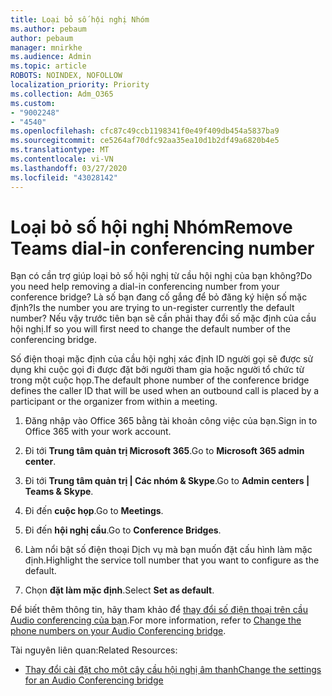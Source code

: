 ```yaml
---
title: Loại bỏ số hội nghị Nhóm
ms.author: pebaum
author: pebaum
manager: mnirkhe
ms.audience: Admin
ms.topic: article
ROBOTS: NOINDEX, NOFOLLOW
localization_priority: Priority
ms.collection: Adm_O365
ms.custom:
- "9002248"
- "4540"
ms.openlocfilehash: cfc87c49ccb1198341f0e49f409db454a5837ba9
ms.sourcegitcommit: ce5264af70dfc92aa35ea10d1b2df49a6820b4e5
ms.translationtype: MT
ms.contentlocale: vi-VN
ms.lasthandoff: 03/27/2020
ms.locfileid: "43028142"
---
```

# <a name="remove-teams-dial-in-conferencing-number"></a><span data-ttu-id="d3c34-102">Loại bỏ số hội nghị Nhóm</span><span class="sxs-lookup"><span data-stu-id="d3c34-102">Remove Teams dial-in conferencing number</span></span>

<span data-ttu-id="d3c34-103">Bạn có cần trợ giúp loại bỏ số hội nghị từ cầu hội nghị của bạn không?</span><span class="sxs-lookup"><span data-stu-id="d3c34-103">Do you need help removing a dial-in conferencing number from your conference bridge?</span></span> <span data-ttu-id="d3c34-104">Là số bạn đang cố gắng để bỏ đăng ký hiện số mặc định?</span><span class="sxs-lookup"><span data-stu-id="d3c34-104">Is the number you are trying to un-register currently the default number?</span></span> <span data-ttu-id="d3c34-105">Nếu vậy trước tiên bạn sẽ cần phải thay đổi số mặc định của cầu hội nghị.</span><span class="sxs-lookup"><span data-stu-id="d3c34-105">If so you will first need to change the default number of the conferencing bridge.</span></span>

<span data-ttu-id="d3c34-106">Số điện thoại mặc định của cầu hội nghị xác định ID người gọi sẽ được sử dụng khi cuộc gọi đi được đặt bởi người tham gia hoặc người tổ chức từ trong một cuộc họp.</span><span class="sxs-lookup"><span data-stu-id="d3c34-106">The default phone number of the conference bridge defines the caller ID that will be used when an outbound call is placed by a participant or the organizer from within a meeting.</span></span>

1. <span data-ttu-id="d3c34-107">Đăng nhập vào Office 365 bằng tài khoản công việc của bạn.</span><span class="sxs-lookup"><span data-stu-id="d3c34-107">Sign in to Office 365 with your work account.</span></span>

2. <span data-ttu-id="d3c34-108">Đi tới **Trung tâm quản trị Microsoft 365**.</span><span class="sxs-lookup"><span data-stu-id="d3c34-108">Go to **Microsoft 365 admin center**.</span></span>

3. <span data-ttu-id="d3c34-109">Đi tới **Trung tâm quản trị | Các nhóm & Skype**.</span><span class="sxs-lookup"><span data-stu-id="d3c34-109">Go to **Admin centers | Teams & Skype**.</span></span>

4. <span data-ttu-id="d3c34-110">Đi đến **cuộc họp**.</span><span class="sxs-lookup"><span data-stu-id="d3c34-110">Go to **Meetings**.</span></span>

5. <span data-ttu-id="d3c34-111">Đi đến **hội nghị cầu**.</span><span class="sxs-lookup"><span data-stu-id="d3c34-111">Go to **Conference Bridges**.</span></span>

6. <span data-ttu-id="d3c34-112">Làm nổi bật số điện thoại Dịch vụ mà bạn muốn đặt cấu hình làm mặc định.</span><span class="sxs-lookup"><span data-stu-id="d3c34-112">Highlight the service toll number that you want to configure as the default.</span></span>

7. <span data-ttu-id="d3c34-113">Chọn **đặt làm mặc định**.</span><span class="sxs-lookup"><span data-stu-id="d3c34-113">Select **Set as default**.</span></span>

<span data-ttu-id="d3c34-114">Để biết thêm thông tin, hãy tham khảo để [thay đổi số điện thoại trên cầu Audio conferencing của bạn](https://docs.microsoft.com/microsoftteams/change-the-phone-numbers-on-your-audio-conferencing-bridge).</span><span class="sxs-lookup"><span data-stu-id="d3c34-114">For more information, refer to [Change the phone numbers on your Audio Conferencing bridge](https://docs.microsoft.com/microsoftteams/change-the-phone-numbers-on-your-audio-conferencing-bridge).</span></span>

<span data-ttu-id="d3c34-115">Tài nguyên liên quan:</span><span class="sxs-lookup"><span data-stu-id="d3c34-115">Related Resources:</span></span>

- [<span data-ttu-id="d3c34-116">Thay đổi cài đặt cho một cây cầu hội nghị âm thanh</span><span class="sxs-lookup"><span data-stu-id="d3c34-116">Change the settings for an Audio Conferencing bridge</span></span>](https://docs.microsoft.com/microsoftteams/change-the-settings-for-an-audio-conferencing-bridge)
